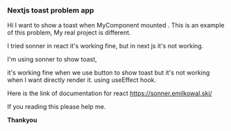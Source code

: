 ### Nextjs toast problem app

Hi I want to show a toast when MyComponent mounted .
This is an example of this problem, My real project is different.

I tried sonner in react it's working fine, but in next js it's not working.

I'm using sonner to show toast,


it's working fine when we use button to show toast but it's not working when I want directly render it. using useEffect hook.


Here is the link of documentation for react https://sonner.emilkowal.ski/

If you reading this please help me. 


**Thankyou**